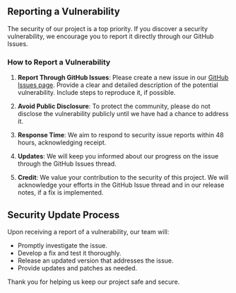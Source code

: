 ## Reporting a Vulnerability

The security of our project is a top priority. If you discover a security vulnerability, we encourage you to report it directly through our GitHub Issues.

### How to Report a Vulnerability

1. **Report Through GitHub Issues**: Please create a new issue in our [GitHub Issues page](https://github.com/jason5ng32/MyIP/issues). Provide a clear and detailed description of the potential vulnerability. Include steps to reproduce it, if possible.

2. **Avoid Public Disclosure**: To protect the community, please do not disclose the vulnerability publicly until we have had a chance to address it.

3. **Response Time**: We aim to respond to security issue reports within 48 hours, acknowledging receipt.

4. **Updates**: We will keep you informed about our progress on the issue through the GitHub Issues thread.

5. **Credit**: We value your contribution to the security of this project. We will acknowledge your efforts in the GitHub Issue thread and in our release notes, if a fix is implemented.

## Security Update Process

Upon receiving a report of a vulnerability, our team will:

- Promptly investigate the issue.
- Develop a fix and test it thoroughly.
- Release an updated version that addresses the issue.
- Provide updates and patches as needed.

Thank you for helping us keep our project safe and secure.
